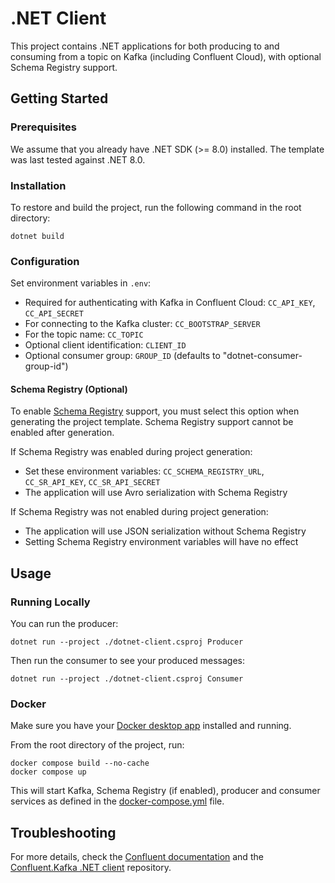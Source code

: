 # .NET Client

This project contains .NET applications for both producing to and consuming from a topic on Kafka (including Confluent Cloud), with optional Schema Registry support.

## Getting Started

### Prerequisites

We assume that you already have .NET SDK (>= 8.0) installed. The template was last tested against .NET 8.0.

### Installation

To restore and build the project, run the following command in the root directory:

```shell
dotnet build
```

### Configuration

Set environment variables in `.env`:

- Required for authenticating with Kafka in Confluent Cloud: `CC_API_KEY`, `CC_API_SECRET`
- For connecting to the Kafka cluster: `CC_BOOTSTRAP_SERVER` 
- For the topic name: `CC_TOPIC`
- Optional client identification: `CLIENT_ID`
- Optional consumer group: `GROUP_ID` (defaults to "dotnet-consumer-group-id")

#### Schema Registry (Optional)

To enable [Schema Registry](https://docs.confluent.io/cloud/current/get-started/schema-registry.html) support, you must select this option when generating the project template. Schema Registry support cannot be enabled after generation.

If Schema Registry was enabled during project generation:
- Set these environment variables: `CC_SCHEMA_REGISTRY_URL`, `CC_SR_API_KEY`, `CC_SR_API_SECRET`
- The application will use Avro serialization with Schema Registry

If Schema Registry was not enabled during project generation:
- The application will use JSON serialization without Schema Registry
- Setting Schema Registry environment variables will have no effect

## Usage

### Running Locally

You can run the producer:

```shell
dotnet run --project ./dotnet-client.csproj Producer
```

Then run the consumer to see your produced messages:

```shell
dotnet run --project ./dotnet-client.csproj Consumer
```


### Docker

Make sure you have your [Docker desktop app](https://www.docker.com/products/docker-desktop/) installed and running.

From the root directory of the project, run:

```shell
docker compose build --no-cache
docker compose up
```

This will start Kafka, Schema Registry (if enabled), producer and consumer services as defined in the [docker-compose.yml](./docker-compose.yml) file.

## Troubleshooting

For more details, check the [Confluent documentation](https://docs.confluent.io/kafka-clients/dotnet/current/overview.html) and the [Confluent.Kafka .NET client](https://github.com/confluentinc/confluent-kafka-dotnet) repository.

